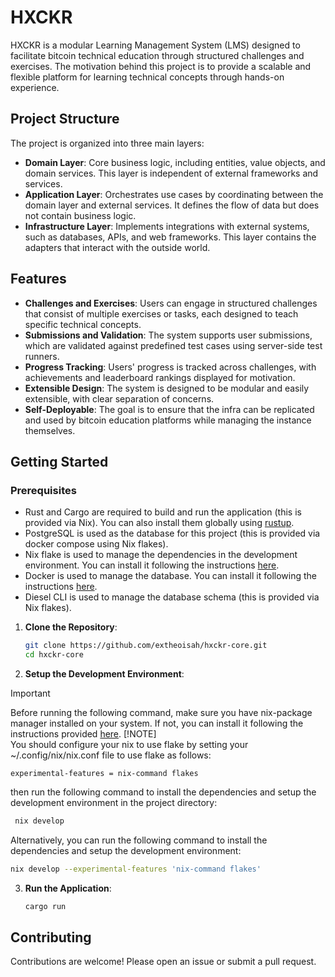 # HXCKR

HXCKR is a modular Learning Management System (LMS) designed to facilitate bitcoin technical education through structured challenges and exercises. The motivation behind this project is to provide a scalable and flexible platform for learning technical concepts through hands-on experience.

## Project Structure

The project is organized into three main layers:

- **Domain Layer**: Core business logic, including entities, value objects, and domain services. This layer is independent of external frameworks and services.
- **Application Layer**: Orchestrates use cases by coordinating between the domain layer and external services. It defines the flow of data but does not contain business logic.
- **Infrastructure Layer**: Implements integrations with external systems, such as databases, APIs, and web frameworks. This layer contains the adapters that interact with the outside world.

## Features

- **Challenges and Exercises**: Users can engage in structured challenges that consist of multiple exercises or tasks, each designed to teach specific technical concepts.
- **Submissions and Validation**: The system supports user submissions, which are validated against predefined test cases using server-side test runners.
- **Progress Tracking**: Users' progress is tracked across challenges, with achievements and leaderboard rankings displayed for motivation.
- **Extensible Design**: The system is designed to be modular and easily extensible, with clear separation of concerns.
- **Self-Deployable**: The goal is to ensure that the infra can be replicated and used by bitcoin education platforms while managing the instance themselves.

## Getting Started

### Prerequisites
- Rust and Cargo are required to build and run the application (this is provided via Nix). You can also install them globally using [rustup](https://rustup.rs/).
- PostgreSQL is used as the database for this project (this is provided via docker compose using Nix flakes).
- Nix flake is used to manage the dependencies in the development environment. You can install it following the instructions [here](https://nixos.org/download.html).
- Docker is used to manage the database. You can install it following the instructions [here](https://docs.docker.com/get-docker/).
- Diesel CLI is used to manage the database schema (this is provided via Nix flakes).

1. **Clone the Repository**:
   ```bash
   git clone https://github.com/extheoisah/hxckr-core.git
   cd hxckr-core
   ```

2. **Setup the Development Environment**:
> [!IMPORTANT] 
> Before running the following command, make sure you have nix-package manager installed on your system. If not, you can install it following the instructions provided [here](https://nixos.org/download.html).
> [!NOTE]  
> You should configure your nix to use flake by setting your ~/.config/nix/nix.conf file to use flake as follows:
```plaintext
experimental-features = nix-command flakes
```

then run the following command to install the dependencies and setup the development environment in the project directory:
   ```bash
    nix develop
   ```

Alternatively, you can run the following command to install the dependencies and setup the development environment:
   ```bash
   nix develop --experimental-features 'nix-command flakes'
   ```

3. **Run the Application**:
   ```bash
   cargo run
   ```

## Contributing

Contributions are welcome! Please open an issue or submit a pull request.
